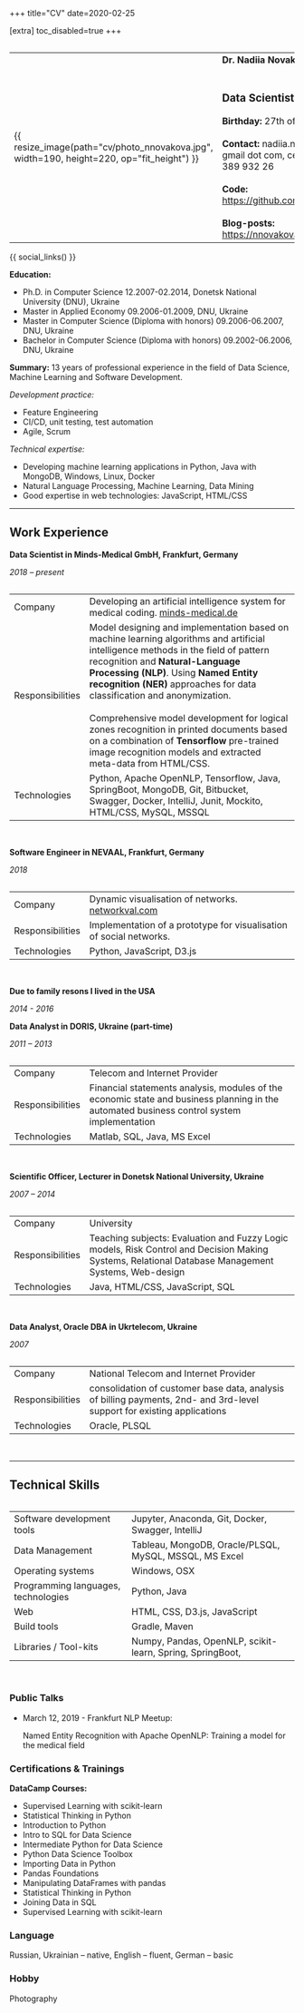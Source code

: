 +++
title="CV"
date=2020-02-25

[extra]
toc_disabled=true
+++

<table align="left">
    <tr>
        <td align="left">{{ resize_image(path="cv/photo_nnovakova.jpg", width=190, height=220, op="fit_height") }}</td>        
        <td align="left">            
            <b>Dr. Nadiia Novakova</b><br/><br/>
            <b><h3>Data Scientist</h3></b>
            <b>Birthday:</b> 27th of April 1985<br/><br/>
            <b>Contact:</b> nadiia.novakova at gmail dot com, cell: +49 152 389 932 26<br/><br/>
            <b>Code:</b> <a href="https://github.com/nnovakova">https://github.com/nnovakova</a><br/><br/>
            <b>Blog-posts:</b> <a href="https://nnovakova.github.io">https://nnovakova.github.io</a><br/>
        </td>
    </tr>    
</table> 

{{ social_links() }}

**Education:** 
- Ph.D. in Computer Science 12.2007-02.2014, Donetsk National University (DNU), Ukraine
- Master in Applied Economy 09.2006-01.2009, DNU, Ukraine
- Master in Computer Science (Diploma with honors) 09.2006-06.2007, DNU, Ukraine 
- Bachelor in Computer Science (Diploma with honors) 09.2002-06.2006, DNU, Ukraine 

**Summary:** 13 years of professional experience in the field of Data Science, Machine Learning and Software Development.

_Development practice:_

- Feature Engineering
- CI/CD, unit testing, test automation
- Agile, Scrum

_Technical expertise:_
- Developing machine learning applications in Python, Java with MongoDB, Windows, Linux, Docker
- Natural Language Processing, Machine Learning, Data Mining
- Good expertise in web technologies: JavaScript, HTML/CSS

---

## Work Experience

**Data Scientist in Minds-Medical GmbH, Frankfurt, Germany**

_2018 – present_

 <table align="left">
    <tr>
        <td align="left">Company</td>
        <td align="left">
        Developing an artificial intelligence system for medical coding. <a href="https://www.minds-medical.de">minds-medical.de</a>
        </td>        
    </tr>
    <tr>
        <td align="left">Responsibilities</td>                
        <td align="left">
        Model designing and implementation based on machine learning algorithms and artificial intelligence methods in the field of pattern recognition and <b>Natural-Language Processing (NLP)</b>. Using <b>Named Entity recognition (NER)</b> approaches for data classification and anonymization.<br/><br/>        
        Comprehensive model development for logical zones recognition in printed documents based on a combination of <b>Tensorflow</b> pre-trained image recognition models and extracted meta-data from HTML/CSS. 
        </td>        
    </tr>
    <tr>
        <td align="left">Technologies</td>
        <td align="left">Python, Apache OpenNLP, Tensorflow, Java, SpringBoot, MongoDB, Git, Bitbucket, Swagger, Docker, IntelliJ, Junit, Mockito, HTML/CSS, MySQL, MSSQL</td>        
    </tr>
</table>  
&nbsp;      

**Software Engineer in NEVAAL, Frankfurt, Germany**

_2018_

<table align="left">
    <tr>
        <td align="left">Company</td>
        <td align="left">
        Dynamic visualisation of networks. <a href="http://networkval.com">networkval.com</a>
        </td>        
    </tr>
    <tr>
        <td align="left">Responsibilities</td>                
        <td align="left">Implementation of a prototype for visualisation of social networks.</td>        
    </tr>
    <tr>
        <td align="left">Technologies</td>
        <td align="left">Python, JavaScript, D3.js</td>        
    </tr>
</table>  
&nbsp;

**Due to family resons I lived in the USA**

_2014 - 2016_

**Data Analyst in DORIS, Ukraine (part-time)**

_2011 – 2013_

<table align="left">
    <tr>
        <td align="left">Company</td>
        <td align="left">
        Telecom and Internet Provider
        </td>        
    </tr>
    <tr>
        <td align="left">Responsibilities</td>                
        <td align="left">
        Financial statements analysis, modules of the economic state and business planning in the automated business control system implementation
        </td>        
    </tr>
    <tr>
        <td align="left">Technologies</td>
        <td align="left">Matlab, SQL, Java, MS Excel</td>        
    </tr>
</table>  
&nbsp;      

**Scientific Officer, Lecturer in Donetsk National University, Ukraine**

_2007 – 2014_

<table align="left">
    <tr>
        <td align="left">Company</td>
        <td align="left">
        University
        </td>        
    </tr>
    <tr>
        <td align="left">Responsibilities</td>                
        <td align="left">
        Teaching subjects: Evaluation and Fuzzy Logic models, Risk Control and Decision Making Systems, Relational Database Management Systems, Web-design
        </td>        
    </tr>
    <tr>
        <td align="left">Technologies</td>
        <td align="left">Java, HTML/CSS, JavaScript, SQL</td>        
    </tr>
</table>  
&nbsp;     

**Data Analyst, Oracle DBA in Ukrtelecom, Ukraine**

_2007_

<table align="left">
    <tr>
        <td align="left">Company</td>
        <td align="left">National Telecom and Internet Provider</td>        
    </tr>
    <tr>
        <td align="left">Responsibilities</td>                
        <td align="left">consolidation of customer base data, analysis of billing payments, 2nd- and 3rd-level support for existing applications</td>        
    </tr>
    <tr>
        <td align="left">Technologies</td>
        <td align="left">Oracle, PLSQL</td>        
    </tr>
</table>  
&nbsp;   

--- 

## Technical Skills

<table align="left">
    <tr>
        <td align="left">Software development tools</td>
        <td align="left">
        Jupyter, Anaconda, Git, Docker, Swagger, IntelliJ
        </td>        
    </tr>
    <tr>
        <td align="left">Data Management</td>
        <td align="left">
        Tableau, MongoDB, Oracle/PLSQL, MySQL, MSSQL, MS Excel
        </td>        
    </tr>
    <tr>
        <td align="left">Operating systems</td>
        <td align="left">Windows, OSX</td>        
    </tr>
    <tr>
        <td align="left">Programming languages, technologies</td>
        <td align="left">Python, Java</td>        
    </tr>
    <tr>
        <td align="left">Web</td>
        <td align="left">HTML, CSS, D3.js, JavaScript</td>        
    </tr>    
    <tr>
        <td align="left">Build tools</td>
        <td align="left">Gradle, Maven</td>
    </tr>
    <tr>
        <td align="left">Libraries / Tool-kits</td>
        <td align="left">Numpy, Pandas, OpenNLP, scikit-learn, Spring, SpringBoot,</td>        
    </tr>
</table>
&nbsp;

### Public Talks

- March 12, 2019 - Frankfurt NLP Meetup:

    Named Entity Recognition with Apache OpenNLP: Training a model for the medical field

### Certifications & Trainings

**DataCamp Courses:** 
- Supervised Learning with scikit-learn
- Statistical Thinking in Python
- Introduction to Python
- Intro to SQL for Data Science
- Intermediate Python for Data Science
- Python Data Science Toolbox
- Importing Data in Python
- Pandas Foundations
- Manipulating DataFrames with pandas
- Statistical Thinking in Python
- Joining Data in SQL
- Supervised Learning with scikit-learn

### Language
Russian, Ukrainian – native, English – fluent, German – basic

### Hobby
Photography       


